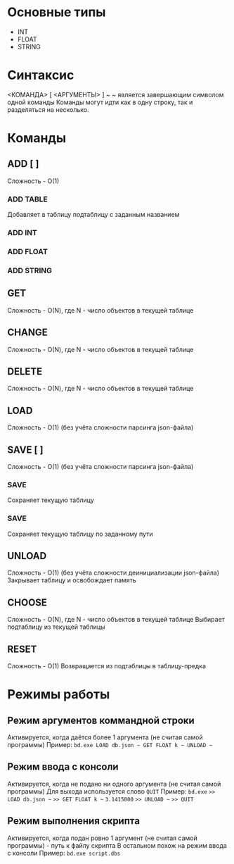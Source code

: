 # Основные типы
* INT
* FLOAT
* STRING

# Синтаксис
<КОМАНДА> [ <АРГУМЕНТЫ> ] ~
~ является завершающим символом одной команды
Команды могут идти как в одну строку, так и разделяться на несколько.

# Команды
## ADD <TYPE> <NAME> [ <VALUE> ]
Сложность - О(1)

### ADD TABLE <NAME>  
Добавляет в таблицу подтаблицу с заданным названием

### ADD INT <NAME> <VALUE>
### ADD FLOAT <NAME> <VALUE>
### ADD STRING <NAME> <VALUE>

## GET <TYPE> <NAME>
Сложность - О(N),
где N - число объектов в текущей таблице

## CHANGE <TYPE> <NAME> <NEWALUE>
Сложность - О(N),
где N - число объектов в текущей таблице

## DELETE <NAME>
Сложность - О(N),
где N - число объектов в текущей таблице

## LOAD <FILENAME>
Сложность - О(1)
(без учёта сложности парсинга json-файла)

## SAVE [ <FILENAME> ]
Сложность - О(1)
(без учёта сложности парсинга json-файла)

### SAVE
Сохраняет текущую таблицу

### SAVE <FILENAME>
Сохраняет текущую таблицу по заданному пути

## UNLOAD
Сложность - О(1)
(без учёта сложности деинициализации json-файла)
Закрывает таблицу и освобождает память

## CHOOSE <NAME>
Сложность - О(N),
где N - число объектов в текущей таблице
Выбирает подтаблицу из текущей таблицы

## RESET
Сложность - О(1)
Возвращается из подтаблицы в таблицу-предка


# Режимы работы

## Режим аргументов коммандной строки
Активируется, когда даётся более 1 аргумента (не считая самой программы)
Пример: 
```bd.exe LOAD db.json ~ GET FLOAT k ~ UNLOAD ~```

## Режим ввода с консоли
Активируется, когда не подано ни одного аргумента (не считая самой программы)
Для выхода используется слово `QUIT`
Пример: 
```bd.exe```
```>> LOAD db.json ~```
```>> GET FLOAT k ~```
```3.1415000```
```>> UNLOAD ~```
```>> QUIT```

## Режим выполнения скрипта
Активируется, когда подан ровно 1 аргумент (не считая самой программы) - путь к файлу скрипта
В остальном похож на режим ввода с консоли
Пример: 
```bd.exe script.dbs```